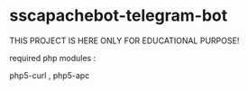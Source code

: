 # sscapachebot-telegram-bot
THIS PROJECT IS HERE ONLY FOR EDUCATIONAL PURPOSE!

required php modules :

php5-curl , php5-apc
